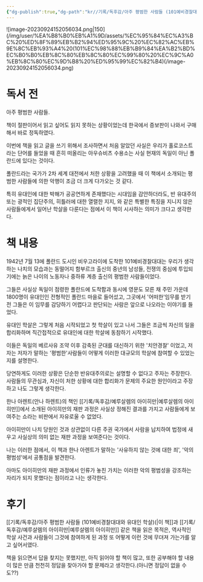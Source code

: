 ```yaml
---
{"dg-publish":true,"dg-path":"kr//기록/독후감/아주 평범한 사람들 (101예비경찰대대와 유대인 학살)(.md","permalink":"/kr//기록/독후감/아주 평범한 사람들 (101예비경찰대대와 유대인 학살)(/","title":"아주 평범한 사람들 (101예비경찰대대와 유대인 학살)","tags":["📚Book","악의평범성"],"created":"2023-09-18","updated":"2023-09-24 15:20:00"}
---
```


![image-20230924152056034.png|150](/img/user/%EA%B8%B0%EB%A1%9D/assets/%EC%95%84%EC%A3%BC%20%ED%8F%89%EB%B2%94%ED%95%9C%20%EC%82%AC%EB%9E%8C%EB%93%A4%20(101%EC%98%88%EB%B9%84%EA%B2%BD%EC%B0%B0%EB%8C%80%EB%8C%80%EC%99%80%20%EC%9C%A0%EB%8C%80%EC%9D%B8%20%ED%95%99%EC%82%B4)(/image-20230924152056034.png)



# 독서 전

아주 평범한 사람들. 

책이 절판이어서 읽고 싶어도 읽지 못하는 상황이었는데 한국에서 증보판이 나와서 구매해서 바로 정독하였다.

이번에 책을 읽고 글을 쓰기 위해서 조사하면서 처음 알았던 사실은 우리가 홀로코스트라는 단어를 들었을 때 흔히 떠올리는 아우슈비츠 수용소는 사실 현재의 독일이 아닌 폴란드에 있다는 것이다.

폴란드라는 국가가 2차 세계 대전에서 처한 상황을 고려했을 때 이 책에서 소개되는 평범한 사람들에 의한 악행이 조금 더 크게 다가오는 것 같다.

특히 유대인에 대한 박해가 공공연하게 존재했다는 시대임을 감안하더라도, 반 유대주의 또는 광적인 집단주의, 히틀러에 대한 열렬한 지지, 와 같은 특별한 특징을 지니지 않은 사람들에게서 일어난 학살을 다룬다는 점에서 이 책이 시사하는 의미가 크다고 생각한다.

# 책 내용
1942년 7월 13에 폴란드 도시인 비우고라이에 도착한 101예비경찰대대는 우리가 생각하는 나치의 모습과는 동떨어지 함부르크 출신의 중년의 남성들, 
전쟁의 중심에 투입되기에는 늙은 나이의 노동자나 중하류 계층 출신의 평범한 사람들이었다.

그들은 사실상 독일이 점령한 폴란드에 도착함과 동시에 영문도 모른 채 주민 가운데 1800명이 유대인인 전형적인 폴란드 마을로 들어섰고, 그곳에서 '어떠한'임무를 받기 전 그들은 이 임무를 감당하기 어렵다고 판단되는 사람은 앞으로 나오라는 이야기를 들었다.

유대인 학살은 그렇게 처음 시작되었고 첫 학살이 있고 나서 그들은 조금씩 자신의 일을 합리화하며 직간접적으로 유대인에 대한 학살에 동참하기 시작했다.

이들은 독일의 베르사유 조약 이후 감축된 군대를 대신하기 위한 '치안경찰' 이었고, 저자는 저자가 말하는 '평범한'사람들이 어떻게 이러한 대규모의 학살에 참여할 수 있었는지를 설명한다. 

당연하게도 이러한 상황은 단순한 반유대주의로는 설명할 수 없다고 주자는 주장한다. 
사람들의 무관심과, 자신이 처한 상황에 대한 합리화가 문제의 주요한 원인이라고 주장하고 나도 그렇게 생각한다.

한나 아렌트(안나 하렌트)의  책인 [[기록/독후감/예루살렘의 아이히만\|예루살렘의 아이히만]]에서 소개된 아이히만의 재판 과정은 사실상 정해진 결과를 가지고 사람들에게 보여주는 쇼라는 비판에서 자유로울 수 없었다. 

아이히만이 나치 당원인 것과 상관없이 다른 주권 국가에서 사람을 납치하여 법정에 새우고 사실상의 의미 없는 재판 과정을 보여준다는 것이다.

나는 이러한 점에서, 이 책과 한나 아렌트가 말하는 '사유하지 않는 것에 대한 죄', '악의 평범성'에서 공통점을 발견한다.

아마도 아이히만의 재판 과정에서 인류가 놓친 가치는 이러한 악의 평범성을 강조하는 자리가 되지 못했다는 점이라고 나는 생각한다.

# 후기

[[기록/독후감/아주 평범한 사람들 (101예비경찰대대와 유대인 학살)(\|이 책]]과 [[기록/독후감/예루살렘의 아이히만\|예루살렘의 아이히만]] 같은 책을 읽은 목적은, 역사적인 학살 사건과 사람들이 그것에 참여하게 된 과정 또 어떻게 이런 것에 무뎌져 가는가를 알고 싶어서였다.

책을 읽으면서 답을 찾지는 못했지만, 아직 읽어야 할 책이 많고, 또한 공부해야 할 내용이 많은 만큼 천천히 정답을 찾아가야 할 문제라고 생각한다.(아니면 정답이 없을 수도??)